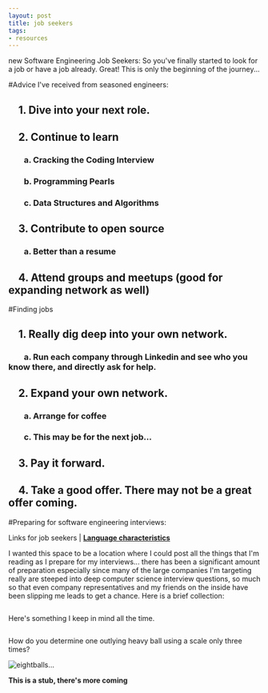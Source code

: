 ```yaml
---
layout: post
title: job seekers
tags:
- resources
---
```


new Software Engineering Job Seekers: So you've finally started to look for a job or have a job already. Great! This is only the beginning of the journey...

#Advice I've received from seasoned engineers:

## &nbsp; &nbsp; 1. Dive into your next role. 

## &nbsp; &nbsp; 2. Continue to learn

### &nbsp; &nbsp; &nbsp; &nbsp; a. Cracking the Coding Interview

### &nbsp; &nbsp; &nbsp; &nbsp; b. Programming Pearls

### &nbsp; &nbsp; &nbsp; &nbsp; c. Data Structures and Algorithms

## &nbsp; &nbsp;  3. Contribute to open source

### &nbsp; &nbsp; &nbsp; &nbsp;  a. Better than a resume

## &nbsp; &nbsp;  4. Attend groups and meetups (good for expanding network as well)

#Finding jobs

## &nbsp; &nbsp;  1. Really dig deep into your own network. 

### &nbsp; &nbsp; &nbsp; &nbsp;  a. Run each company through Linkedin and see who you know there, and directly ask for help. 

## &nbsp; &nbsp;  2. Expand your own network. 

### &nbsp; &nbsp; &nbsp; &nbsp;  a. Arrange for coffee

### &nbsp; &nbsp; &nbsp; &nbsp;  c. This may be for the next job...

## &nbsp; &nbsp;  3. Pay it forward.

## &nbsp; &nbsp;  4. Take a good offer. There may not be a great offer coming.

#Preparing for software engineering interviews:

Links for job seekers | **[Language characteristics](/languages "Qualitative Language Characteristics")**

I wanted this space to be a location where I could post all the things that I'm reading as I prepare for my interviews... there has been a significant amount of preparation especially since many of the large companies I'm targeting really are steeped into deep computer science interview questions, so much so that even company representatives and my friends on the inside have been slipping me leads to get a chance. Here is a brief collection:

<!-- load the d3.js library -->
<script src="https://cdnjs.cloudflare.com/ajax/libs/d3/3.5.6/d3.min.js" charset="utf-8"></script>
<div id="diagram"></div>

<script>

var treeData = [
{ "name": "Job Links", "site": "https://news.ycombinator.com/item?id=10492086", "children":[
  { "name": "meltdown", "site": "http://www.globalnerdy.com/2013/10/19/i-has-the-dumb-or-how-i-embarrassed-myself-in-my-interview-with-google/" },
  { "name": "recursion", "site": "http://ruckt.info/how-to-implement-a-recursive-algorithm/", "children": [
    { "name": "SASS vs LESS", "parent": "https://gist.github.com/chriseppstein/674726"},
    { "name": "Globals?", "site": "https://www.google.com/search?q=What%E2%80%99s+the+difference+between+local+and+global+variables%3F&oq=What%E2%80%99s+the+difference+between+local+and+global+variables%3F&aqs=chrome..69i57j0l5.740j0j7&sourceid=chrome&es_sm=91&ie=UTF-8", "children": [
      { "name": "140 ?", "site": "http://www.impactinterview.com/2009/10/140-google-interview-questions/" },
      { "name": "Java MC", "site": "http://www.dynatrace.com/en/javabook/how-garbage-collection-works.html" }
      ]
    },
    { "name": "Memory", "site": "https://en.wikipedia.org/wiki/Memory_management#HEAP" }
    ]
  },
  { "name": "Dead Beef", "site": "http://stackoverflow.com/questions/2907262/what-does-dead-beef-mean" }
  ]
},
{ "name": "Sundries", "site": "https://medium.com/javascript-scene/10-interview-questions-every-javascript-developer-should-know-6fa6bdf5ad95#.sb8fvdn5t", "children": [
  { "name": "Big O", "site": "http://bigocheatsheet.com/" },
  { "name": "Cheat Sheet", "site": "https://gist.github.com/TSiege/cbb0507082bb18ff7e4b", "children": [
    { "name": "QuickSort >", "site": "http://cs.stackexchange.com/questions/3/why-is-quicksort-better-than-other-sorting-algorithms-in-practice" },
    { "name": "Web Security", "site": "http://greendark-team.blogspot.com/2011/04/web-browser-security-models.html", "children": [
      { "name": "When you...", "site": "https://github.com/alex/what-happens-when" },
      { "name": "When you...2", "site": "http://www.glassdoor.com/Interview/What-happens-when-you-type-www-google-com-in-your-browser-QTN_56396.htm" },
      { "name": "Thrds vs Prcs", "site": "http://stackoverflow.com/questions/200469/what-is-the-difference-between-a-process-and-a-thread" },
      { "name":"Clients", "site": "http://www.geekinterview.com/Interview-Questions/Networking/Client-Server-Computing" }
      ]
    },
    { "name": "Min Cost Path", "site": "http://www.geeksforgeeks.org/dynamic-programming-set-6-min-cost-path/" }
    ]
  },
  { "name":"MALLOC", "site": "http://stackoverflow.com/questions/2308751/what-is-a-memory-heap" }
  ]
},
{ "name": "CS Prep", "site": "http://www.google.com/about/careers/lifeatgoogle/hangout-on-air-tech-interviewing.html", "children": [
  { "name": "Get that job", "site": "http://steve-yegge.blogspot.com/2008/03/get-that-job-at-google.html" },
  { "name": "Dev Rel", "parent": "https://medium.com/google-developers/why-do-we-pay-these-people-anyway-d7ed706d6d55", "children": [
    { "name": "Competency", "site": "https://medium.com/google-developers/the-core-competencies-of-developer-relations-f3e1c04c0f5b"},
    { "name": "node-neo4j", "parent": "#neo4j" }
    ]
  },
  { "name": "Dev Rel", "parent": "https://medium.com/google-developers/why-do-we-pay-these-people-anyway-d7ed706d6d55" }
  ]
},
{ "name": "Practice", "site": "#javascript", "children": [
  { "name": "Euler's", "site": "https://projecteuler.net/"},
  { "name": "#paths", "site": "#structures", "children": [
    { "name": "matrix paths", "site": ""},
    { "name": "Caches", "site": "https://en.wikipedia.org/wiki/Cache_algorithms", "children":[
      { "name": "Structures", "site": "http://www.thatjsdude.com/interview/linkedList.html"},
      { "name": "NP Complete", "site": "http://c2.com/cgi/wiki?NpComplete"},
      { "name": "Final,ly,ize", "site": "http://stackoverflow.com/questions/7814688/in-java-what-purpose-do-the-keywords-final-finally-and-finalize-fulfil" }
      ]
    },
    { "name": "array paths", "site": "#structures" }
    ]
  },
  { "name": "Career Cup", "site": "http://www.careercup.com" }
  ]
},
{ "name": "Stack v Heap", "site": "http://gribblelab.org/CBootcamp/7_Memory_Stack_vs_Heap.html", "children": [
  { "name": "Semaphore", "site": "http://jacopretorius.net/2010/12/google-interview-questions-and-answers.html" },
  { "name": "Sorting", "site": "http://www.sorting-algorithms.com/", "children": [
    { "name": "QuickSort >", "site": "http://cs.stackexchange.com/questions/3/why-is-quicksort-better-than-other-sorting-algorithms-in-practice" },
    { "name": "Shortest Path", "site": "https://en.wikipedia.org/wiki/Shortest_path_problem", "children":[
      {"name": "More BST", "site": "http://khan4019.github.io/front-end-Interview-Questions/bst.html"},
      {"name": "BST", "site": "http://khan4019.github.io/front-end-Interview-Questions/bst.html"}
      ]
    },
    { "name": "MALLOC", "site": "http://stackoverflow.com/questions/2308751/what-is-a-memory-heap" }
    ]
  },
  { "name":"Mutex", "site": "http://jacopretorius.net/2010/12/google-interview-questions-and-answers.html" }
  ]
},
{ "name": "Trees", "site": "http://code.tutsplus.com/articles/data-structures-with-javascript-tree--cms-23393", "children": [
  { "name": "BST", "site": "https://en.wikipedia.org/wiki/Binary_search_tree"},
  { "name": "JS BST", "site": "https://gist.github.com/trevmex/821973", "children": [
    { "name": "LCA C++", "site": "https://www.youtube.com/watch?v=LFjCr2yDJdc" },
    { "name": "BT vs BST", "site":"http://stackoverflow.com/questions/6380231/difference-between-binary-tree-and-binary-search-tree", "children": [
      { "name":"Red Black", "site": "https://en.wikipedia.org/wiki/Red%E2%80%93black_tree"},
      { "name": "LCA Python", "site": "https://www.youtube.com/watch?v=bl-gwEwm8CM" },
      { "name":"LCA", "site": "https://www.youtube.com/watch?v=NBcqBddFbZw" },
      { "name": "BST II", "site": "https://www.cs.princeton.edu/~rs/AlgsDS07/08BinarySearchTrees.pdf"}         
      ]
    },
    { "name":"LCA in Java", "site": "http://www.fusu.us/2013/06/p2-lowest-common-ancestor-in-binary-tree.html"}
    ]
  },
  {"name": "BST vs Hash", "site":"http://stackoverflow.com/questions/4128546/advantages-of-binary-search-trees-over-hash-tables"}
  ]
}


];

// ************** Generate the tree diagram  *****************
// var width = document.getElementById('main').offsetWidth;

var vwidth = (window.innerWidth > 0) ? window.innerWidth : screen.width;
var vtop = (vwidth > 410) ? 80 : 50;
var vwidth = (vwidth > 410) ? 410 : vwidth;
var vheight = vwidth + 180;

function makeMeSomeTrees(eachRoot){

  var margin = {top: vtop, right: 5, bottom: 5, left: 5},
  width = vwidth - margin.right - margin.left,
  height = vheight - margin.top - margin.bottom;

  var i = 0;

  var tree = d3.layout.tree()
  .size([width, height]);

  var diagonal = d3.svg.diagonal()
 // .projection(function(d) { return [d.y, d.x]; });

  var svg = d3.select("#diagram").append("div").append("svg")
  .attr("width", width + margin.right + margin.left)
  .attr("height", height + margin.top + margin.bottom)
  .append("g")
  .attr("transform", "translate(" + margin.left + "," + margin.top + ")");

  root = treeData[eachRoot];

  function update(source) {

  // Compute the new tree layout.
  var nodes = tree.nodes(root).reverse(),
  links = tree.links(nodes);

  // Normalize for fixed-depth.
  nodes.forEach(function(d) { d.y = d.depth * 120; });

  // Declare the nodesâ€¦
  var node = svg.selectAll("g.node")
  .data(nodes, function(d) { return d.id || (d.id = ++i); });

  // Enter the nodes.
  var nodeEnter = node.enter().append("g")
  .attr("class", "node")
  .attr("transform", function(d) {
    return "translate(" + d.x + "," + d.y + ")";
    });

  nodeEnter.append("circle")
  .attr("r", vwidth/8.5)

  nodeEnter.append("text")
  .attr("x", function(d) {
    return 0;
  })
  .attr("dy", ".35em")
  .attr("text-anchor", function(d) {
    return "middle";
  })
  .text(function(d) { return d.name; })
  .style("fill-opacity", 1)
  .attr("class", "hyper").on("click", function (d) {
    var url = d.site;
    window.location = url;
  });

  // Declare the links.
  var link = svg.selectAll("path.link")
  .data(links, function(d) { return d.target.id; });

  //Highlights for subject and new nodes
  nodeEnter.select("circle")
  .style("stroke", function(d){
    if (d.name.match(/(tape|node|projects|BST)/)) {
      return "rgba(51,15,83, .5)"; } /*purple*/
    else if (d.name.match(/paths/)) {
        return "rgba(51,15,83, .25)"; } /*purple*/
    else { return "rgba(31,110,106, .5)"; } /*green*/
  }).style("stroke-width", function(d){
    if (d.name.match(/(tape|node|projects|BST|#|paths)/)) {
      return 8;
    } else { return 0; }
  });

  // Enter the links.
  link.enter().insert("path", "g")
  .attr("class", "link")
  .attr("d", diagonal);

  }

update(root);

}

for (var q = 0; q < treeData.length; q++) {
  makeMeSomeTrees(q);
}

</script>

<img src="lineof.jpg" alt="">

Here's something I keep in mind all the time.

<img src="imposter.jpg" alt="">

How do you determine one outlying heavy ball using a scale only three times?

<img src="eightball.jpg" alt="eightballs...">

**This is a stub, there's more coming**

<!-- ,  

,
,
{ "name": "n-arrays", "site": "http://stackoverflow.com/questions/8188548/splitting-a-js-array-into-n-arrays", "children": [
  { "name": "StrStr", "site": "http://phpjs.org/functions/strstr/" },
  { "name": "Cheat Sheet", "site": "https://gist.github.com/TSiege/cbb0507082bb18ff7e4b", "children": [
    { "name": "TCP", "site": ""http://searchnetworking.techtarget.com/definition/TCP" },
    { "name": "TCP-IP", "site": "http://searchnetworking.techtarget.com/definition/TCP-IP", "children": [
      { "name": "Mutex", "site": "http://searchnetworking.techtarget.com/definition/mutex" },
      { "name": "SCTP", "site": "http://searchnetworking.techtarget.com/definition/SCTP" },
      { "name": "LinkedList", "site": "http://www.i-programmer.info/programming/javascript/5328-javascript-data-structures-the-linked-list.html" },
      { "name":"Reverse LL", "site": "http://stackoverflow.com/questions/23278017/strategies-to-reverse-a-linked-list-in-javascript" }
      ]
    },
    { "name": "Breadth", "site": "http://stackoverflow.com/questions/21194678/recursive-breadth-first-traversal-of-binary-tree" }
    ]
  },
  { "name":StrStr in C++", "site": "http://articles.leetcode.com/2010/10/implement-strstr-to-find-substring-in.html" }
  ]
}




 -->
